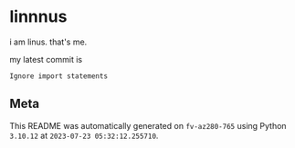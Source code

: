 # linnnus

i am linus. that's me.

my latest commit is

```
Ignore import statements
```

## Meta

This README was automatically generated on `fv-az280-765` using Python
`3.10.12` at `2023-07-23 05:32:12.255710`.
